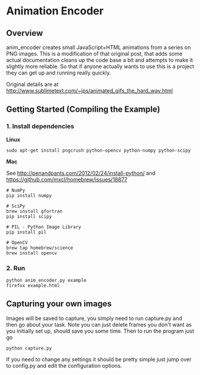 # Animation Encoder
## Overview
anim_encoder creates small JavaScript+HTML animations from a series on PNG images.
This is a modification of that original post, that adds some actual documentation
cleans up the code base a bit and attempts to make it slightly more reliable. So that
if anyone actually wants to use this is a project they can get up and running really
quickly.


Original details are at http://www.sublimetext.com/~jps/animated_gifs_the_hard_way.html

## Getting Started (Compiling the Example)

### 1. Install dependencies
**Linux**
```
sudo apt-get install pngcrush python-opencv python-numpy python-scipy
```
**Mac**

See http://penandpants.com/2012/02/24/install-python/
and https://github.com/mxcl/homebrew/issues/18877

```
# NumPy
pip install numpy

# SciPy
brew install gfortran
pip install scipy

# PIL - Python Image Library
pip install pil

# OpenCV
brew tap homebrew/science
brew install opencv
```




### 2. Run
```
python anim_encoder.py example
firefox example.html
```




## Capturing your own images
Images will be saved to capture, you simply need to run capture.py and then go about your task.
Note you can just delete frames you don't want as you initially set up, should save you some
time. Then to run the program just go

```
python capture.py
```

If you need to change any settings it should be pretty simple just jump over to config.py
and edit the configuration options.
